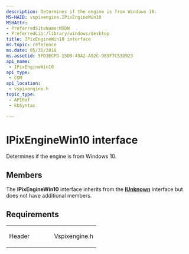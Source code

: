 ```yaml
---
description: Determines if the engine is from Windows 10.
MS-HAID: vspixengine.IPixEngineWin10
MSHAttr:
- PreferredSiteName:MSDN
- PreferredLib:/library/windows/desktop
title: IPixEngineWin10 interface
ms.topic: reference
ms.date: 05/31/2018
ms.assetid: 5FD3ECFD-15D9-49A2-A92C-983F7C53D923
api_name: 
 - IPixEngineWin10
api_type: 
 - COM
api_location: 
 - vspixengine.h
topic_type: 
 - APIRef
 - kbSyntax

---
```


# <span id="vspixengine.ipixenginewin10"></span>IPixEngineWin10 interface

Determines if the engine is from Windows 10.

## Members

The **IPixEngineWin10** interface inherits from the [**IUnknown**](/windows/desktop/api/unknwn/nn-unknwn-iunknown) interface but does not have additional members.

## Requirements

<table><colgroup><col style="width: 50%" /><col style="width: 50%" /></colgroup><tbody><tr class="odd"><td><p>Header</p></td><td>Vspixengine.h</td></tr></tbody></table>

 

 
